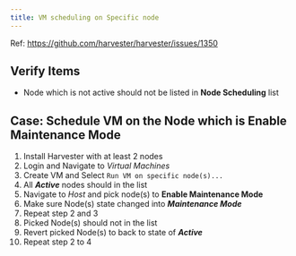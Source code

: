 ```yaml
---
title: VM scheduling on Specific node
---
```

Ref: https://github.com/harvester/harvester/issues/1350

## Verify Items
  - Node which is not active should not be listed in **Node Scheduling** list

## Case: Schedule VM on the Node which is **Enable Maintenance Mode**
1. Install Harvester with at least 2 nodes
1. Login and Navigate to _Virtual Machines_
1. Create VM and Select `Run VM on specific node(s)...`
1. All _**Active**_ nodes should in the list
1. Navigate to _Host_ and pick node(s) to **Enable Maintenance Mode**
1. Make sure Node(s) state changed into _**Maintenance Mode**_
1. Repeat step 2 and 3
1. Picked Node(s) should not in the list
1. Revert picked Node(s) to back to state of _**Active**_
1. Repeat step 2 to 4
